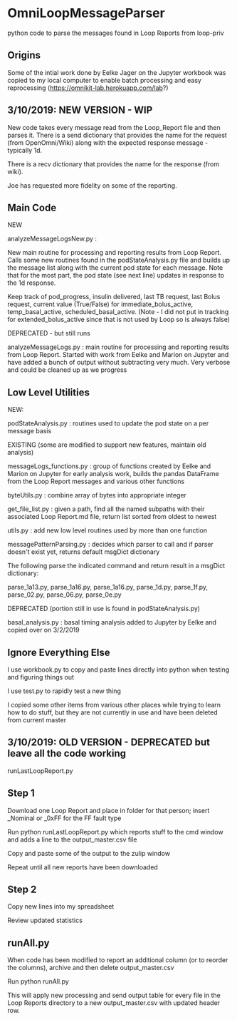 # OmniLoopMessageParser
python code to parse the messages found in Loop Reports from loop-priv

## Origins
Some of the intial work done by Eelke Jager on the Jupyter workbook was copied to my local computer to enable batch processing and easy reprocessing (https://omnikit-lab.herokuapp.com/lab?)

## 3/10/2019: NEW VERSION - WIP

New code takes every message read from the Loop_Report file and then parses it.
There is a send dictionary that provides the name for the request (from OpenOmni/Wiki) along with the expected response message - typically 1d.

There is a recv dictionary that provides the name for the response (from wiki).

Joe has requested more fidelity on some of the reporting.

## Main Code

NEW

analyzeMessageLogsNew.py :

New main routine for processing and reporting results from Loop Report. Calls some new routines found in the podStateAnalysis.py file and builds up the message list along with the current pod state for each message. Note that for the most part, the pod state (see next line) updates in response to the 1d response.

Keep track of pod_progress, insulin delivered, last TB request, last Bolus request, current value (True/False) for immediate_bolus_active, temp_basal_active, scheduled_basal_active.  (Note - I did not put in tracking for extended_bolus_active since that is not used by Loop so is always false)

DEPRECATED - but still runs

analyzeMessageLogs.py : main routine for processing and reporting results from Loop Report. Started with work from Eelke and Marion on Jupyter and have added a bunch of output without subtracting very much.  Very verbose and could be cleaned up as we progress

## Low Level Utilities

NEW:

podStateAnalysis.py : routines used to update the pod state on a per message basis

EXISTING (some are modified to support new features, maintain old analysis)

messageLogs_functions.py : group of functions created by Eelke and Marion on Jupyter for early analysis work, builds the pandas DataFrame from the Loop Report messages and various other functions

byteUtils.py : combine array of bytes into appropriate integer

get_file_list.py : given a path, find all the named subpaths with their associated Loop Report.md file, return list sorted from oldest to newest

utils.py : add new low level routines used by more than one function

messagePatternParsing.py : decides which parser to call and if parser doesn't exist yet, returns default msgDict dictionary

The following parse the indicated command and return result in a msgDict dictionary:

parse_1a13.py, parse_1a16.py, parse_1a16.py, parse_1d.py, parse_1f.py, parse_02.py, parse_06.py, parse_0e.py

DEPRECATED (portion still in use is found in podStateAnalysis.py)

basal_analysis.py : basal timing analysis added to Jupyter by Eelke and copied over on 3/2/2019

## Ignore Everything Else

I use workbook.py to copy and paste lines directly into python when testing and figuring things out

I use test.py to rapidly test a new thing

I copied some other items from various other places while trying to learn how to do stuff, but they are not currently in use and have been deleted from current master

## 3/10/2019: OLD VERSION - DEPRECATED but leave all the code working

runLastLoopReport.py

## Step 1

Download one Loop Report and place in folder for that person; insert _Nominal or _0xFF for the FF fault type

Run python runLastLoopReport.py which reports stuff to the cmd window and adds a line to the output_master.csv file

Copy and paste some of the output to the zulip window

Repeat until all new reports have been downloaded

## Step 2

Copy new lines into my spreadsheet

Review updated statistics

## runAll.py

When code has been modified to report an additional column (or to reorder the columns), archive and then delete output_master.csv

Run python runAll.py

This will apply new processing and send output table for every file in the Loop Reports directory to a new output_master.csv with updated header row.
